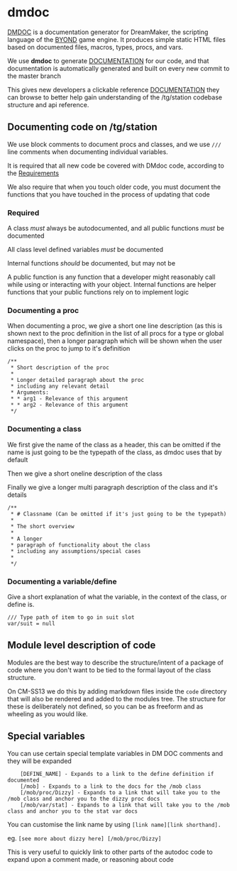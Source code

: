 # dmdoc
[DOCUMENTATION]: https://docs.cm-ss13.com/

[BYOND]: https://secure.byond.com/

[DMDOC]: https://github.com/SpaceManiac/SpacemanDMM/tree/master/src/dmdoc

[DMDOC] is a documentation generator for DreamMaker, the scripting language
of the [BYOND] game engine. It produces simple static HTML files based on
documented files, macros, types, procs, and vars.

We use **dmdoc** to generate [DOCUMENTATION] for our code, and that documentation
is automatically generated and built on every new commit to the master branch

This gives new developers a clickable reference [DOCUMENTATION] they can browse to better help
gain understanding of the /tg/station codebase structure and api reference.

## Documenting code on /tg/station
We use block comments to document procs and classes, and we use `///` line comments
when documenting individual variables.

It is required that all new code be covered with DMdoc code, according to the [Requirements](#Required)

We also require that when you touch older code, you must document the functions that you
have touched in the process of updating that code

### Required
A class *must* always be autodocumented, and all public functions *must* be documented

All class level defined variables *must* be documented

Internal functions *should* be documented, but may not be

A public function is any function that a developer might reasonably call while using
or interacting with your object. Internal functions are helper functions that your
public functions rely on to implement logic


### Documenting a proc
When documenting a proc, we give a short one line description (as this is shown
next to the proc definition in the list of all procs for a type or global
namespace), then a longer paragraph which will be shown when the user clicks on
the proc to jump to it's definition
```
/**
 * Short description of the proc
 *
 * Longer detailed paragraph about the proc
 * including any relevant detail
 * Arguments:
 * * arg1 - Relevance of this argument
 * * arg2 - Relevance of this argument
 */
```

### Documenting a class
We first give the name of the class as a header, this can be omitted if the name is
just going to be the typepath of the class, as dmdoc uses that by default

Then we give a short oneline description of the class

Finally we give a longer multi paragraph description of the class and it's details
```
/**
 * # Classname (Can be omitted if it's just going to be the typepath)
 *
 * The short overview
 *
 * A longer
 * paragraph of functionality about the class
 * including any assumptions/special cases
 *
 */
```

### Documenting a variable/define
Give a short explanation of what the variable, in the context of the class, or define is.
```
/// Type path of item to go in suit slot
var/suit = null
```

## Module level description of code
Modules are the best way to describe the structure/intent of a package of code
where you don't want to be tied to the formal layout of the class structure.

On CM-SS13 we do this by adding markdown files inside the `code` directory
that will also be rendered and added to the modules tree. The structure for
these is deliberately not defined, so you can be as freeform and as wheeling as
you would like.

## Special variables
You can use certain special template variables in DM DOC comments and they will be expanded
```
    [DEFINE_NAME] - Expands to a link to the define definition if documented
    [/mob] - Expands to a link to the docs for the /mob class
    [/mob/proc/Dizzy] - Expands to a link that will take you to the /mob class and anchor you to the dizzy proc docs
    [/mob/var/stat] - Expands to a link that will take you to the /mob class and anchor you to the stat var docs
```

You can customise the link name by using `[link name][link shorthand].`

eg. `[see more about dizzy here] [/mob/proc/Dizzy]`

This is very useful to quickly link to other parts of the autodoc code to expand
upon a comment made, or reasoning about code
